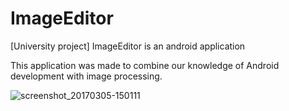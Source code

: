# ImageEditor
[University project] ImageEditor is an android application

This application was made to combine our knowledge of Android development with image processing.


![screenshot_20170305-150111](https://cloud.githubusercontent.com/assets/15064826/23593393/c382387e-020e-11e7-937c-013d92beed93.png)
